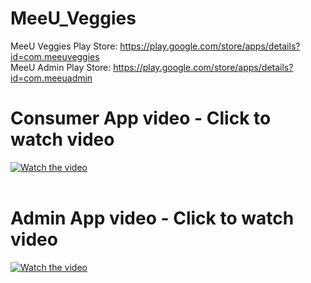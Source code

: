 # MeeU_Veggies
MeeU Veggies Play Store: https://play.google.com/store/apps/details?id=com.meeuveggies<br/>
MeeU Admin Play Store: https://play.google.com/store/apps/details?id=com.meeuadmin
# Consumer App video - Click to watch video
[![Watch the video](MeeU_Veggies.gif)](https://youtu.be/yNkdlO33sOM)
<br/>
<br/>
# Admin App video - Click to watch video
[![Watch the video](MeeU_Admin.gif)](https://youtu.be/5xb0WeJuVxQ)

<br/>
